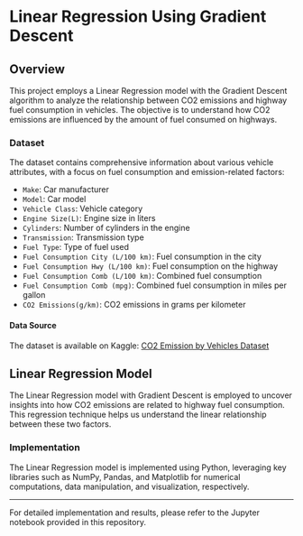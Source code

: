 # Linear Regression Using Gradient Descent

## Overview

This project employs a Linear Regression model with the Gradient Descent algorithm to analyze the relationship between CO2 emissions and highway fuel consumption in vehicles. The objective is to understand how CO2 emissions are influenced by the amount of fuel consumed on highways.

### Dataset

The dataset contains comprehensive information about various vehicle attributes, with a focus on fuel consumption and emission-related factors:

- `Make`: Car manufacturer
- `Model`: Car model
- `Vehicle Class`: Vehicle category
- `Engine Size(L)`: Engine size in liters
- `Cylinders`: Number of cylinders in the engine
- `Transmission`: Transmission type
- `Fuel Type`: Type of fuel used
- `Fuel Consumption City (L/100 km)`: Fuel consumption in the city
- `Fuel Consumption Hwy (L/100 km)`: Fuel consumption on the highway
- `Fuel Consumption Comb (L/100 km)`: Combined fuel consumption
- `Fuel Consumption Comb (mpg)`: Combined fuel consumption in miles per gallon
- `CO2 Emissions(g/km)`: CO2 emissions in grams per kilometer

#### Data Source

The dataset is available on Kaggle: [CO2 Emission by Vehicles Dataset](https://www.kaggle.com/datasets/debajyotipodder/co2-emission-by-vehicles)

## Linear Regression Model

The Linear Regression model with Gradient Descent is employed to uncover insights into how CO2 emissions are related to highway fuel consumption. This regression technique helps us understand the linear relationship between these two factors.

### Implementation

The Linear Regression model is implemented using Python, leveraging key libraries such as NumPy, Pandas, and Matplotlib for numerical computations, data manipulation, and visualization, respectively.

---

For detailed implementation and results, please refer to the Jupyter notebook provided in this repository.
